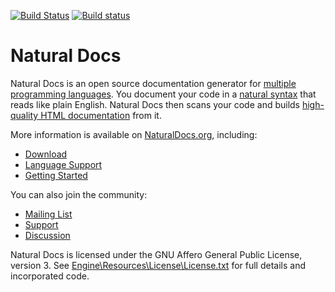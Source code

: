 [![Build Status](https://travis-ci.org/NaturalDocs/NaturalDocs.svg?branch=master)](https://travis-ci.org/NaturalDocs/NaturalDocs)
[![Build status](https://ci.appveyor.com/api/projects/status/pm53j27386wap25d/branch/master?svg=true)](https://ci.appveyor.com/project/NaturalDocs/naturaldocs/branch/master)
# Natural Docs

Natural Docs is an open source documentation generator for 
[multiple programming languages](http://www.naturaldocs.org/languages).  You document your code in a 
[natural syntax](http://www.naturaldocs.org/features/comments) that reads like plain English.  Natural Docs then scans 
your code and builds [high-quality HTML documentation](http://www.naturaldocs.org/features/output) from it.

More information is available on [NaturalDocs.org](http://www.naturaldocs.org), including:

- [Download](http://www.naturaldocs.org/download)
- [Language Support](http://www.naturaldocs.org/languages)
- [Getting Started](http://www.naturaldocs.org/getting_started)

You can also join the community:

- [Mailing List](http://www.naturaldocs.org/mailing_list)
- [Support](http://www.naturaldocs.org/support)
- [Discussion](http://www.reddit.com/r/NaturalDocs)

Natural Docs is licensed under the GNU Affero General Public License, version 3.  See 
[Engine\Resources\License\License.txt](https://github.com/NaturalDocs/NaturalDocs/blob/master/Engine/Resources/License/License.txt)
for full details and incorporated code.

